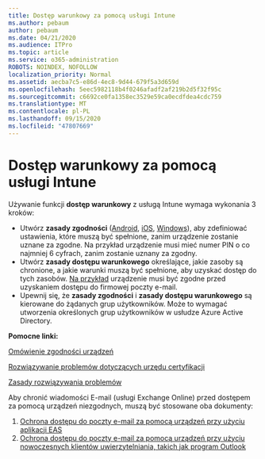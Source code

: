 ```yaml
---
title: Dostęp warunkowy za pomocą usługi Intune
ms.author: pebaum
author: pebaum
ms.date: 04/21/2020
ms.audience: ITPro
ms.topic: article
ms.service: o365-administration
ROBOTS: NOINDEX, NOFOLLOW
localization_priority: Normal
ms.assetid: aecba7c5-e86d-4ec8-9d44-679f5a3d659d
ms.openlocfilehash: 5eec5982118b4f0246afadf2af219b2d5f32f95c
ms.sourcegitcommit: c6692ce0fa1358ec3529e59ca0ecdfdea4cdc759
ms.translationtype: MT
ms.contentlocale: pl-PL
ms.lasthandoff: 09/15/2020
ms.locfileid: "47807669"
---
```

# <a name="conditional-access-with-intune"></a>Dostęp warunkowy za pomocą usługi Intune

Używanie funkcji  **dostęp warunkowy**  z usługą Intune wymaga wykonania 3 kroków:

- Utwórz  **zasady zgodności**  ([Android](https://docs.microsoft.com/intune/compliance-policy-create-android),  [iOS](https://docs.microsoft.com/intune/compliance-policy-create-ios),  [Windows](https://docs.microsoft.com//intune/compliance-policy-create-windows)), aby zdefiniować ustawienia, które muszą być spełnione, zanim urządzenie zostanie uznane za zgodne. Na przykład urządzenie musi mieć numer PIN o co najmniej 6 cyfrach, zanim zostanie uznany za zgodny.
- Utwórz **zasady dostępu warunkowego**  określające, jakie zasoby są chronione, a jakie warunki muszą być spełnione, aby uzyskać dostęp do tych zasobów.  [Na przykład](https://docs.microsoft.com/intune/tutorial-protect-email-on-unmanaged-devices#create-conditional-access-policies)  urządzenie musi być zgodne przed uzyskaniem dostępu do firmowej poczty e-mail.
- Upewnij się, że **zasady zgodności**  i  **zasady dostępu warunkowego**  są kierowane do żądanych grup użytkowników. Może to wymagać utworzenia określonych grup użytkowników w usłudze Azure Active Directory.

**Pomocne linki:**

[Omówienie zgodności urządzeń](https://docs.microsoft.com/intune/device-compliance-get-started)

[Rozwiązywanie problemów dotyczących urzędu certyfikacji](https://docs.microsoft.com/intune/troubleshoot-conditional-access)

[Zasady rozwiązywania problemów](https://docs.microsoft.com/intune/troubleshoot-policies-in-microsoft-intune)

Aby chronić wiadomości E-mail (usługi Exchange Online) przed dostępem za pomocą urządzeń niezgodnych, muszą być stosowane oba dokumenty:

1. [Ochrona dostępu do poczty e-mail za pomocą urządzeń przy użyciu aplikacji EAS](https://docs.microsoft.com/intune/tutorial-protect-email-on-unmanaged-devices)
2. [Ochrona dostępu do poczty e-mail za pomocą urządzeń przy użyciu nowoczesnych klientów uwierzytelniania, takich jak program Outlook](https://docs.microsoft.com/intune/tutorial-protect-email-on-enrolled-devices)